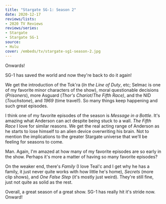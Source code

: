 ```yaml
---
title: "Stargate SG-1: Season 2"
date: 2020-12-17
reviews/lists:
- 2020 TV Reviews
reviews/series:
- Stargate
- Stargate SG-1
source:
- Hulu
cover: /embeds/tv/stargate-sg1-season-2.jpg
---
```

Onwards! 

SG-1 has saved the world and now they're back to do it again!

We get the introduction of the Tok'ra (*In the Line of Duty*, etc; Selmac is one of my favorite minor characters of the show), moral questionable decisions (*Prisoners*), more Asguard (*Thor's Chariot*/*The Fifth Race)*, and the NID (*Touchstone*), and *1969* (time travel!). So many things keep happening and such great episodes. 

I think one of my favorite episodes of the season is *Message in a Bottle*. It's amazing what Anderson can act despite being stuck to a wall. *The Fifth Race* I love for similar reasons. We get the real acting range of Anderson as he starts to lose himself to an alien device overwriting his brain. Not to mention the implications to the greater Stargate universe that we'll be feeling for seasons to come. 

Man. Again, I'm amazed at how many of my favorite episodes are so early in the show. Perhaps it's more a matter of having so many favorite episodes? 

On the weaker end, there's *Family* (I love Teal'c and I get why he has a family, it just never quite works with how little he's home), *Secrets* (more clip shows), and *One False Step* (it's mostly just weird). They're still fine, just not quite as solid as the rest. 

Overall, a great season of a great show. SG-1 has really hit it's stride now. Onward!